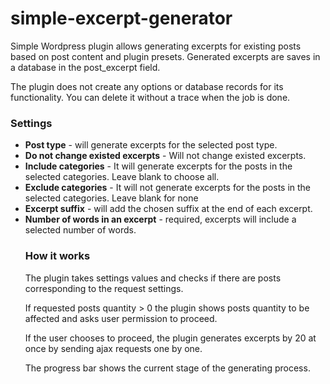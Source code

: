# simple-excerpt-generator 
Simple Wordpress plugin allows generating excerpts for existing posts based on post content and plugin presets.
Generated excerpts are saves in a database in the post_excerpt field.

The plugin does not create any options or database records for its functionality.  You can delete it without a trace when the job is done.

<h3>Settings</h3>
<ul>
    <li><strong>Post type</strong> - will generate excerpts for the selected post type.</li>
    <li><strong>Do not change existed excerpts</strong> - Will not change existed excerpts.</li>
    <li><strong>Include categories</strong> - It will generate excerpts for the posts in the selected categories. Leave blank to choose all.</li>
    <li><strong>Exclude categories</strong> - It will not generate excerpts for the posts in the selected categories. Leave blank for none</li>
    <li><strong>Excerpt suffix</strong> -  will add the chosen suffix at the end of each excerpt.</li>
    <li><strong>Number of words in an excerpt</strong> - required, excerpts will include a selected number of words.</li>
    
<h3>How it works</h3>
   
   The plugin takes settings values and checks if there are posts corresponding to the request settings. 
   
   If requested posts quantity > 0 the plugin shows posts quantity to be affected and asks user permission to proceed.
    
   If the user chooses to proceed, the plugin generates excerpts by 20 at once by sending ajax requests one by one.
    
   The progress bar shows the current stage of the generating process. 
    
